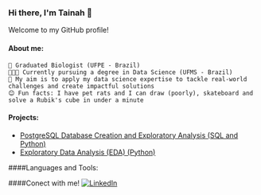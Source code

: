 ### Hi there, I'm Tainah 👋

Welcome to my GitHub profile! 

#### About me:
```texto
🧬 Graduated Biologist (UFPE - Brazil)
👩🏻‍💻 Currently pursuing a degree in Data Science (UFMS - Brazil)
🎯 My aim is to apply my data science expertise to tackle real-world challenges and create impactful solutions
😊 Fun facts: I have pet rats and I can draw (poorly), skateboard and solve a Rubik's cube in under a minute
```

#### Projects:
- [PostgreSQL Database Creation and Exploratory Analysis (SQL and Python)](https://github.com/tainahguerras/SQL-ADA-Santander)
- [Exploratory Data Analysis (EDA) (Python)](https://github.com/tainahguerras/AnaliseExploratoria-ADA-Santander)

####Languages and Tools:


####Conect with me!
[![LinkedIn](https://raw.githubusercontent.com/rahuldkjain/github-profile-readme-generator/master/src/images/icons/Social/linked-in-alt.svg)](https://www.linkedin.com/in/tainahguerra)

